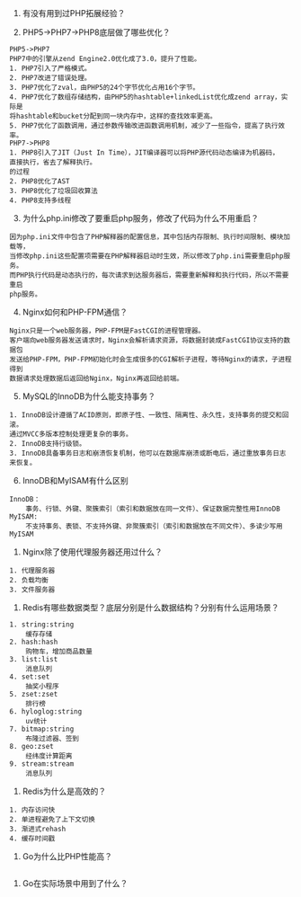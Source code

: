1. 有没有用到过PHP拓展经验？

2. PHP5->PHP7->PHP8底层做了哪些优化？

```
PHP5->PHP7
PHP7中的引擎从zend Engine2.0优化成了3.0，提升了性能。
1. PHP7引入了严格模式。
2. PHP7改进了错误处理。
3. PHP7优化了zval，由PHP5的24个字节优化占用16个字节。
4. PHP7优化了数组存储结构，由PHP5的hashtable+linkedList优化成zend array，实际是
将hashtable和bucket分配到同一块内存中，这样的查找效率更高。
5. PHP7优化了函数调用，通过参数传输改进函数调用机制，减少了一些指令，提高了执行效率。
PHP7->PHP8
1. PHP8引入了JIT（Just In Time），JIT编译器可以将PHP源代码动态编译为机器码，
直接执行，省去了解释执行。
的过程
2. PHP8优化了AST
3. PHP8优化了垃圾回收算法
4. PHP8支持多线程
```

3. 为什么php.ini修改了要重启php服务，修改了代码为什么不用重启？

```
因为php.ini文件中包含了PHP解释器的配置信息，其中包括内存限制、执行时间限制、模块加载等，
当修改php.ini这些配置项需要在PHP解释器启动时生效，所以修改了php.ini需要重启php服务。
而PHP执行代码是动态执行的，每次请求到达服务器后，需要重新解释和执行代码，所以不需要重启
php服务。
```

4. Nginx如何和PHP-FPM通信？

```
Nginx只是一个web服务器，PHP-FPM是FastCGI的进程管理器。
客户端向web服务器发送请求时，Nginx会解析请求资源，将数据封装成FastCGI协议支持的数据包
发送给PHP-FPM，PHP-FPM初始化时会生成很多的CGI解析子进程，等待Nginx的请求，子进程得到
数据请求处理数据后返回给Nginx，Nginx再返回给前端。
```

5. MySQL的InnoDB为什么能支持事务？

```
1. InnoDB设计遵循了ACID原则，即原子性、一致性、隔离性、永久性，支持事务的提交和回滚。
通过MVCC多版本控制处理更复杂的事务。
2. InnoDB支持行级锁。
3. InnoDB具备事务日志和崩溃恢复机制，他可以在数据库崩溃或断电后，通过重放事务日志来恢复。
```

6. InnoDB和MyISAM有什么区别

```
InnoDB：
    事务、行锁、外键、聚簇索引（索引和数据放在同一文件）、保证数据完整性用InnoDB
MyISAM:
    不支持事务、表锁、不支持外键、非聚簇索引（索引和数据放在不同文件）、多读少写用MyISAM
```

1. Nginx除了使用代理服务器还用过什么？

```
1. 代理服务器
2. 负载均衡
3. 文件服务器
```

1. Redis有哪些数据类型？底层分别是什么数据结构？分别有什么运用场景？

```
1. string:string
    缓存存储
2. hash:hash
    购物车，增加商品数量
3. list:list
    消息队列
4. set:set
    抽奖小程序
5. zset:zset
    排行榜
6. hyloglog:string
    uv统计
7. bitmap:string
    布隆过滤器、签到
8. geo:zset
    经纬度计算距离
9. stream:stream
    消息队列
```

1. Redis为什么是高效的？

```
1. 内存访问快
2. 单进程避免了上下文切换
3. 渐进式rehash
4. 缓存时间戳
```

1. Go为什么比PHP性能高？

```

```



1. Go在实际场景中用到了什么？
